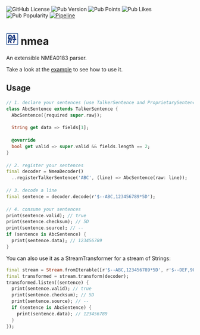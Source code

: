 ![GitHub License](https://img.shields.io/github/license/ricardoboss/dart_nmea)
![Pub Version](https://img.shields.io/pub/v/nmea)
![Pub Points](https://img.shields.io/pub/points/nmea)
![Pub Likes](https://img.shields.io/pub/likes/nmea)
![Pub Popularity](https://img.shields.io/pub/popularity/nmea)
[![Pipeline](https://github.com/ricardoboss/dart_nmea/actions/workflows/dart.yml/badge.svg)](https://github.com/ricardoboss/dart_nmea/actions/workflows/dart.yml)

# ![dart_nmea Logo](https://github.com/ricardoboss/dart_nmea/blob/main/images/logo_32.png) nmea

An extensible NMEA0183 parser.

Take a look at the [example](example/example.dart) to see how to use it.

## Usage

```dart
// 1. declare your sentences (use TalkerSentence and ProprietarySentence)
class AbcSentence extends TalkerSentence {
  AbcSentence({required super.raw});
  
  String get data => fields[1];
  
  @override
  bool get valid => super.valid && fields.length == 2;
}

// 2. register your sentences
final decoder = NmeaDecoder()
  ..registerTalkerSentence('ABC', (line) => AbcSentence(raw: line));

// 3. decode a line
final sentence = decoder.decode(r'$--ABC,123456789*5D');

// 4. consume your sentences
print(sentence.valid); // true
print(sentence.checksum); // 5D
print(sentence.source); // --
if (sentence is AbcSentence) {
  print(sentence.data); // 123456789
}
```

You can also use it as a StreamTransformer for a stream of Strings:

```dart
final stream = Stream.fromIterable([r'$--ABC,123456789*5D', r'$--DEF,987654321*5D']);
final transformed = stream.transform(decoder);
transformed.listen((sentence) {
  print(sentence.valid); // true
  print(sentence.checksum); // 5D
  print(sentence.source); // --
  if (sentence is AbcSentence) {
    print(sentence.data); // 123456789
  }
});
```
